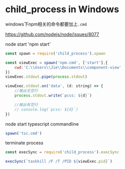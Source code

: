# child_process in Windows

windows下npm相关的命令都要加上``.cmd``

https://github.com/nodejs/node/issues/8077

node start 'npm start'

```js
const spawn = require('child_process').spawn

const viewExec = spawn('npm.cmd', ['start'],{
    cwd:'C:\\Users\\Jie\\Documents\\component-view'
})
viewExec.stdout.pipe(process.stdout)
```

```js
viewExec.stdout.on('data', (d: string) => {
    //输出无空行
    process.stdout.write(`pcss: ${d}`)

    //输出有空行
    // console.log(`pcss: ${d}`)
})
```

node start typescript commandline

```js
spawn('tsc.cmd')
```

terminate process

```js
const execSync = require('child_process').execSync

execSync(`taskkill /F /T /PID ${viewExec.pid}`)
```